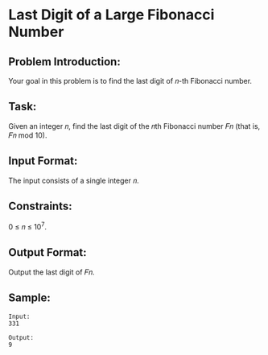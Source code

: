 # Last Digit of a Large Fibonacci Number

## Problem Introduction:

Your goal in this problem is to find the last digit of 𝑛-th Fibonacci number.

## Task:

Given an integer 𝑛, find the last digit of the 𝑛th Fibonacci number 𝐹𝑛 (that is, 𝐹𝑛 mod 10).

## Input Format:

The input consists of a single integer 𝑛.

## Constraints:

0 ≤ 𝑛 ≤ 10<sup>7</sup>.

## Output Format:

Output the last digit of 𝐹𝑛.

## Sample:

```
Input:
331

Output:
9

```
